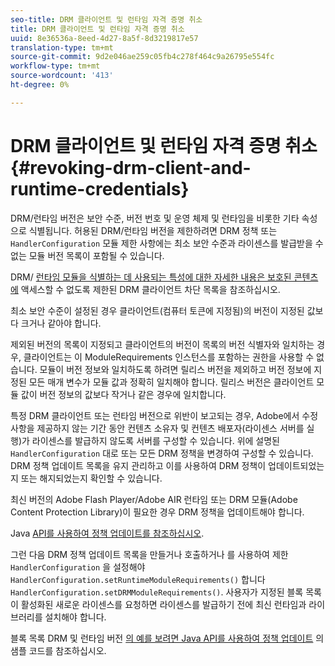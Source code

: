 ```yaml
---
seo-title: DRM 클라이언트 및 런타임 자격 증명 취소
title: DRM 클라이언트 및 런타임 자격 증명 취소
uuid: 8e36536a-8eed-4d27-8a5f-8d3219817e57
translation-type: tm+mt
source-git-commit: 9d2e046ae259c05fb4c278f464c9a26795e554fc
workflow-type: tm+mt
source-wordcount: '413'
ht-degree: 0%

---
```



# DRM 클라이언트 및 런타임 자격 증명 취소 {#revoking-drm-client-and-runtime-credentials}

DRM/런타임 버전은 보안 수준, 버전 번호 및 운영 체제 및 런타임을 비롯한 기타 속성으로 식별됩니다. 허용된 DRM/런타임 버전을 제한하려면 DRM 정책 또는 `HandlerConfiguration` 모듈 제한 사항에는 최소 보안 수준과 라이센스를 발급받을 수 없는 모듈 버전 목록이 포함될 수 있습니다.

DRM/ [런타임 모듈을 식별하는 데 사용되는 특성에 대한 자세한 내용은 보호된 콘텐츠에](../../protecting-content/introduction/usage-rules/runtime-application-restrictions/blocklist-drm-clients.md) 액세스할 수 없도록 제한된 DRM 클라이언트 차단 목록을 참조하십시오.

최소 보안 수준이 설정된 경우 클라이언트(컴퓨터 토큰에 지정됨)의 버전이 지정된 값보다 크거나 같아야 합니다.

제외된 버전의 목록이 지정되고 클라이언트의 버전이 목록의 버전 식별자와 일치하는 경우, 클라이언트는 이 ModuleRequirements 인스턴스를 포함하는 권한을 사용할 수 없습니다. 모듈이 버전 정보와 일치하도록 하려면 릴리스 버전을 제외하고 버전 정보에 지정된 모든 매개 변수가 모듈 값과 정확히 일치해야 합니다. 릴리스 버전은 클라이언트 모듈 값이 버전 정보의 값보다 작거나 같은 경우에 일치합니다.

특정 DRM 클라이언트 또는 런타임 버전으로 위반이 보고되는 경우, Adobe에서 수정 사항을 제공하지 않는 기간 동안 컨텐츠 소유자 및 컨텐츠 배포자(라이센스 서버를 실행)가 라이센스를 발급하지 않도록 서버를 구성할 수 있습니다. 위에 설명된 `HandlerConfiguration` 대로 또는 모든 DRM 정책을 변경하여 구성할 수 있습니다. DRM 정책 업데이트 목록을 유지 관리하고 이를 사용하여 DRM 정책이 업데이트되었는지 또는 해지되었는지 확인할 수 있습니다.

최신 버전의 Adobe Flash Player/Adobe AIR 런타임 또는 DRM 모듈(Adobe Content Protection Library)이 필요한 경우 DRM 정책을 업데이트해야 합니다.

Java [API를 사용하여 정책 업데이트를 참조하십시오](../../protecting-content/working-policies-overview/updating-policy-using-java-api.md).

그런 다음 DRM 정책 업데이트 목록을 만들거나 호출하거나 를 사용하여 제한 `HandlerConfiguration` 을 설정해야 `HandlerConfiguration.setRuntimeModuleRequirements()` 합니다 `HandlerConfiguration.setDRMModuleRequirements()`. 사용자가 지정된 블록 목록이 활성화된 새로운 라이센스를 요청하면 라이센스를 발급하기 전에 최신 런타임과 라이브러리를 설치해야 합니다.

블록 목록 DRM 및 런타임 버전 [의 예를 보려면 Java API를 사용하여 정책 업데이트](../../protecting-content/working-policies-overview/updating-policy-using-java-api.md) 의 샘플 코드를 참조하십시오.
